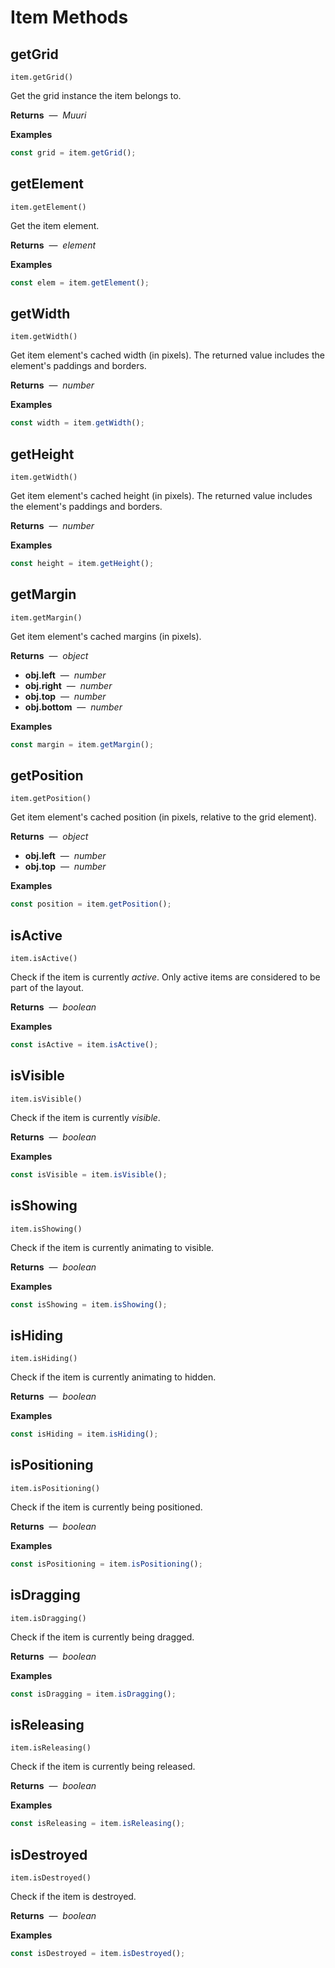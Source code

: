# Item Methods

## getGrid

`item.getGrid()`

Get the grid instance the item belongs to.

**Returns** &nbsp;&mdash;&nbsp; _Muuri_

**Examples**

```javascript
const grid = item.getGrid();
```

## getElement

`item.getElement()`

Get the item element.

**Returns** &nbsp;&mdash;&nbsp; _element_

**Examples**

```javascript
const elem = item.getElement();
```

## getWidth

`item.getWidth()`

Get item element's cached width (in pixels). The returned value includes the element's paddings and borders.

**Returns** &nbsp;&mdash;&nbsp; _number_

**Examples**

```javascript
const width = item.getWidth();
```

## getHeight

`item.getWidth()`

Get item element's cached height (in pixels). The returned value includes the element's paddings and borders.

**Returns** &nbsp;&mdash;&nbsp; _number_

**Examples**

```javascript
const height = item.getHeight();
```

## getMargin

`item.getMargin()`

Get item element's cached margins (in pixels).

**Returns** &nbsp;&mdash;&nbsp; _object_

- **obj.left** &nbsp;&mdash;&nbsp; _number_
- **obj.right** &nbsp;&mdash;&nbsp; _number_
- **obj.top** &nbsp;&mdash;&nbsp; _number_
- **obj.bottom** &nbsp;&mdash;&nbsp; _number_

**Examples**

```javascript
const margin = item.getMargin();
```

## getPosition

`item.getPosition()`

Get item element's cached position (in pixels, relative to the grid element).

**Returns** &nbsp;&mdash;&nbsp; _object_

- **obj.left** &nbsp;&mdash;&nbsp; _number_
- **obj.top** &nbsp;&mdash;&nbsp; _number_

**Examples**

```javascript
const position = item.getPosition();
```

## isActive

`item.isActive()`

Check if the item is currently _active_. Only active items are considered to be part of the layout.

**Returns** &nbsp;&mdash;&nbsp; _boolean_

**Examples**

```javascript
const isActive = item.isActive();
```

## isVisible

`item.isVisible()`

Check if the item is currently _visible_.

**Returns** &nbsp;&mdash;&nbsp; _boolean_

**Examples**

```javascript
const isVisible = item.isVisible();
```

## isShowing

`item.isShowing()`

Check if the item is currently animating to visible.

**Returns** &nbsp;&mdash;&nbsp; _boolean_

**Examples**

```javascript
const isShowing = item.isShowing();
```

## isHiding

`item.isHiding()`

Check if the item is currently animating to hidden.

**Returns** &nbsp;&mdash;&nbsp; _boolean_

**Examples**

```javascript
const isHiding = item.isHiding();
```

## isPositioning

`item.isPositioning()`

Check if the item is currently being positioned.

**Returns** &nbsp;&mdash;&nbsp; _boolean_

**Examples**

```javascript
const isPositioning = item.isPositioning();
```

## isDragging

`item.isDragging()`

Check if the item is currently being dragged.

**Returns** &nbsp;&mdash;&nbsp; _boolean_

**Examples**

```javascript
const isDragging = item.isDragging();
```

## isReleasing

`item.isReleasing()`

Check if the item is currently being released.

**Returns** &nbsp;&mdash;&nbsp; _boolean_

**Examples**

```javascript
const isReleasing = item.isReleasing();
```

## isDestroyed

`item.isDestroyed()`

Check if the item is destroyed.

**Returns** &nbsp;&mdash;&nbsp; _boolean_

**Examples**

```javascript
const isDestroyed = item.isDestroyed();
```
